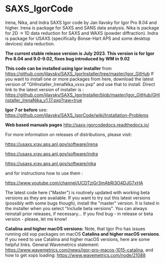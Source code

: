 # SAXS_IgorCode
Irena, Nika, and Indra SAXS Igor code by Jan Ilavsky for Igor Pro 8.04 and higher. Irena is package for SAXS and SANS data analysis. Nika is package for 2D -> 1D  data reduction for SAXS and WAXS (powder diffraction). Indra is package for USAXS (specifically Bonse-Hart APS and some desktop devices) data reduction.  

**The current stable release version is July 2023. This version is for Igor Pro 8.04 and 9.0-9.02, fixes bug introduced by WM in 9.02** 


**This code can be installed using Igor installer** from https://github.com/jilavsky/SAXS_IgorInstaller/tree/master/Igor_GitHub If you want to install one or more packages from here, download the latest version of 
"GHInstaller_IrenaNika_vxxx.pxp" and use that to install. Direct link to the latest version of installer is : https://github.com/jilavsky/SAXS_IgorInstaller/blob/master/Igor_GitHub/GHInstaller_IrenaNika_v1.17.pxp?raw=true

**Igor 7 or before** 
see: https://github.com/jilavsky/SAXS_IgorCode/wiki/Installation-Problems

**Web based manuals pages**
http://saxs-igorcodedocs.readthedocs.io/

For more information on releases of distributions, please visit:

https://usaxs.xray.aps.anl.gov/software/irena

https://usaxs.xray.aps.anl.gov/software/indra

https://usaxs.xray.aps.anl.gov/software/nika


and for instructions how to use them :

https://www.youtube.com/channel/UCDTzjGr3mAbRi3O4DJG7xHA

The latest code here ("Master") is routinely updated with working beta versions as they are available. 
If you want to try out this latest versions (possibly with some bugs though), install the "master" version. It is listed in the installer when you select "Include beta versions". You can always reinstall prior releases, if necessary...
If you find bug - in release or beta version - please, let me know!

**Catalina and higher macOS versions:**
Note, that Igor Pro has issues running old xop packages on macOS **Catalina and higher macOS versions**.  If you need to use Catalina and higher macOS versions, here are some helpful links. General Wavemetrics statement: https://www.wavemetrics.com/news/igor-pro-macos-1015-catalina, and how to get xops loading: https://www.wavemetrics.com/node/21088


